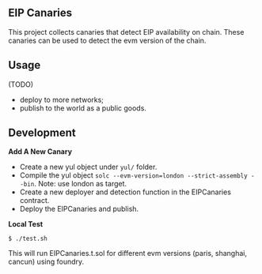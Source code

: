 ## EIP Canaries

This project collects canaries that detect EIP availability on chain. These canaries can be used to detect the evm
version of the chain.

## Usage

(TODO)

- deploy to more networks;
- publish to the world as a public goods.

## Development

**Add A New Canary**

- Create a new yul object under `yul/` folder.
- Compile the yul object `solc --evm-version=london --strict-assembly --bin`. Note: use london as target.
- Create a new deployer and detection function in the EIPCanaries contract.
- Deploy the EIPCanaries and publish.

**Local Test**

```
$ ./test.sh
```

This will run EIPCanaries.t.sol for different evm versions (paris, shanghai, cancun) using foundry.
